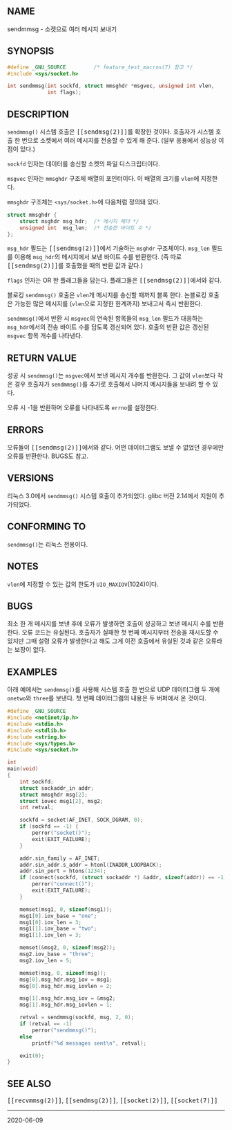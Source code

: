 ## NAME

sendmmsg - 소켓으로 여러 메시지 보내기

## SYNOPSIS

```c
#define _GNU_SOURCE         /* feature_test_macros(7) 참고 */
#include <sys/socket.h>

int sendmmsg(int sockfd, struct mmsghdr *msgvec, unsigned int vlen,
             int flags);
```

## DESCRIPTION

`sendmmsg()` 시스템 호출은 <tt>[[sendmsg(2)]]</tt>를 확장한 것이다. 호출자가 시스템 호출 한 번으로 소켓에서 여러 메시지를 전송할 수 있게 해 준다. (일부 응용에서 성능상 이점이 있다.)

`sockfd` 인자는 데이터를 송신할 소켓의 파일 디스크립터이다.

`msgvec` 인자는 `mmsghdr` 구조체 배열의 포인터이다. 이 배열의 크기를 `vlen`에 지정한다.

`mmsghdr` 구조체는 `<sys/socket.h>`에 다음처럼 정의돼 있다.

```c
struct mmsghdr {
    struct msghdr msg_hdr;  /* 메시지 헤더 */
    unsigned int  msg_len;  /* 전송한 바이트 수 */
};
```

`msg_hdr` 필드는 <tt>[[sendmsg(2)]]</tt>에서 기술하는 `msghdr` 구조체이다. `msg_len` 필드를 이용해 `msg_hdr`의 메시지에서 보낸 바이트 수를 반환한다. (즉 따로 <tt>[[sendmsg(2)]]</tt>를 호출했을 때의 반환 값과 같다.)

`flags` 인자는 OR 한 플래그들을 담는다. 플래그들은 <tt>[[sendmsg(2)]]</tt>에서와 같다.

블로킹 `sendmmsg()` 호출은 `vlen`개 메시지를 송신할 때까지 블록 한다. 논블로킹 호출은 가능한 많은 메시지를 (`vlen`으로 지정한 한계까지) 보내고서 즉시 반환한다.

`sendmmsg()`에서 반환 시 `msgvec`의 연속된 항목들의 `msg_len` 필드가 대응하는 `msg_hdr`에서의 전송 바이트 수를 담도록 갱신되어 있다. 호출의 반환 값은 갱신된 `msgvec` 항목 개수를 나타낸다.

## RETURN VALUE

성공 시 `sendmmsg()`는 `msgvec`에서 보낸 메시지 개수를 반환한다. 그 값이 `vlen`보다 작은 경우 호출자가 `sendmmsg()`를 추가로 호출해서 나머지 메시지들을 보내려 할 수 있다.

오류 시 -1을 반환하며 오류를 나타내도록 `errno`를 설정한다.

## ERRORS

오류들이 <tt>[[sendmsg(2)]]</tt>에서와 같다. 어떤 데이터그램도 보낼 수 없었던 경우에만 오류를 반환한다. BUGS도 참고.

## VERSIONS

리눅스 3.0에서 `sendmmsg()` 시스템 호출이 추가되었다. glibc 버전 2.14에서 지원이 추가되었다.

## CONFORMING TO

`sendmmsg()`는 리눅스 전용이다.

## NOTES

`vlen`에 지정할 수 있는 값의 한도가 `UIO_MAXIOV`(1024)이다.

## BUGS

최소 한 개 메시지를 보낸 후에 오류가 발생하면 호출이 성공하고 보낸 메시지 수를 반환한다. 오류 코드는 유실된다. 호출자가 실패한 첫 번째 메시지부터 전송을 재시도할 수 있지만 그때 설령 오류가 발생한다고 해도 그게 이전 호출에서 유실된 것과 같은 오류라는 보장이 없다.

## EXAMPLES

아래 예에서는 `sendmmsg()`를 사용해 시스템 호출 한 번으로 UDP 데이터그램 두 개에 `onetwo`와 `three`를 보낸다. 첫 번째 데이터그램의 내용은 두 버퍼에서 온 것이다.

```c
#define _GNU_SOURCE
#include <netinet/ip.h>
#include <stdio.h>
#include <stdlib.h>
#include <string.h>
#include <sys/types.h>
#include <sys/socket.h>

int
main(void)
{
    int sockfd;
    struct sockaddr_in addr;
    struct mmsghdr msg[2];
    struct iovec msg1[2], msg2;
    int retval;

    sockfd = socket(AF_INET, SOCK_DGRAM, 0);
    if (sockfd == -1) {
        perror("socket()");
        exit(EXIT_FAILURE);
    }

    addr.sin_family = AF_INET;
    addr.sin_addr.s_addr = htonl(INADDR_LOOPBACK);
    addr.sin_port = htons(1234);
    if (connect(sockfd, (struct sockaddr *) &addr, sizeof(addr)) == -1) {
        perror("connect()");
        exit(EXIT_FAILURE);
    }

    memset(msg1, 0, sizeof(msg1));
    msg1[0].iov_base = "one";
    msg1[0].iov_len = 3;
    msg1[1].iov_base = "two";
    msg1[1].iov_len = 3;

    memset(&msg2, 0, sizeof(msg2));
    msg2.iov_base = "three";
    msg2.iov_len = 5;

    memset(msg, 0, sizeof(msg));
    msg[0].msg_hdr.msg_iov = msg1;
    msg[0].msg_hdr.msg_iovlen = 2;

    msg[1].msg_hdr.msg_iov = &msg2;
    msg[1].msg_hdr.msg_iovlen = 1;

    retval = sendmmsg(sockfd, msg, 2, 0);
    if (retval == -1)
        perror("sendmmsg()");
    else
        printf("%d messages sent\n", retval);

    exit(0);
}
```

## SEE ALSO

<tt>[[recvmmsg(2)]]</tt>, <tt>[[sendmsg(2)]]</tt>, <tt>[[socket(2)]]</tt>, <tt>[[socket(7)]]</tt>

----

2020-06-09
